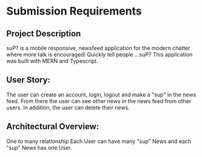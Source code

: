 # Submission Requirements
## Project Description
suP? is a mobile responsive, newsfeed application for the modern chatter where more talk is encouraged! Quickly tell people ...suP? This application was built with MERN and Typescript. 

## User Story: 
The user can create an account, login, logout and make a "sup" in the news feed. From there the user can see other news in the news feed from other users. In addition, the user can delete their news. 

## Architectural Overview: 
One to many relationship
Each User can have many "sup" News and each "sup" News has one User. 

